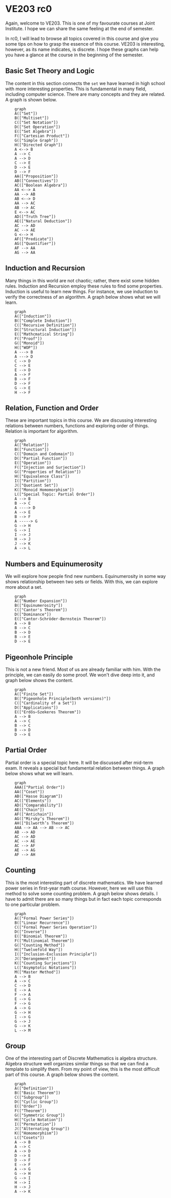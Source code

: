 # VE203 rc0

Again, welcome to VE203. This is one of my favourate courses at Joint Institute. I hope we can share the same feeling at the end of semester. 

In rc0, I will lead to browse all topics covered in this course and give you some tips on how to grasp the essence of this course. VE203 is interesting, however, as its name indicates, is discrete. I hope these graphs can help you have a glance at the course in the beginning of the semester.

## Basic Set Theory and Logic

The content in this section connects the `set` we have learned in high school with more interesting properties. This is fundamental in many field, including computer science. There are many concepts and they are related. A graph is shown below.

```mermaid
    graph
    A(["Set"])
    B(["Multiset"])
    C(["Set Notation"])
    D(["Set Operation"])
    E(["Set Algebra"])
    F(["Cartesian Product"])
    G(["Simple Graph"])
    H(["Directed Graph"])
    A <--> B
    A --> C
    A --> D
    C --> E
    D --> E
    D --> F
    AA(["Proposition"])
    AB(["Connectives"])
    AC(["Boolean Algebra"])
    AA <--> A
    AA --> AB
    AB <--> D
    AA --> AC
    AB --> AC
    E <--> AC
    AD(["Truth Tree"])
    AE(["Natural Deduction"])
    AC --> AD
    AC --> AE
    G <--> H
    AF(["Predicate"])
    AG(["Quantifier"])
    AF --> AA
    AG --> AA
```

## Induction and Recursion

Many things in this world are not chaotic; rather, there exist some hidden rules. Induction and Recursion employ these rules to find some properties. Induction is useful to learn new things. For instance, we use induction to verify the correctness of an algorithm. A graph below shows what we will learn.

```mermaid
    graph
    A(["Induction"])
    B(["Complete Induction"])
    C(["Recursive Definition"])
    D(["Structural Induction"])
    E(["Mathcmatical String"])
    F(["Proof"])
    G(["Monoid"])
    H(["WOP"])
    A ---> B
    A ---> D
    C --> D
    C --> E
    E --> D
    A --> F
    B --> F
    D --> F
    G --> E
    H --> F
```

## Relation, Function and Order

These are important topics in this course. We are discussing interesting relations between numbers, functions and exploring order of things. Relation is important for algorithm.

```mermaid
    graph
    A(["Relation"])
    B(["Function"])
    C(["Domain and Codomain"])
    D(["Partial Function"])
    E(["Operation"])
    F(["Injection and Surjection"])
    G(["Properties of Relation"])
    H(["Equivalence Class"])
    I(["Partition"])
    J(["Quotient Set"])
    K(["Monoid Homomorphism"])
    L(["Special Topic: Partial Order"])
    A --> B
    B --> C
    A ----> D
    A --> E
    B --> F
    A -----> G
    G --> H
    G --> I
    I --> J
    H --> J
    J --> K
    A --> L
```

## Numbers and Equinumerosity

We will explore how people find new numbers. Equinumerosity in some way shows relationship between two sets or fields. With this, we can explore more about a set.

```mermaid
    graph
    A(["Number Expansion"])
    B(["Equinumerosity"])
    C(["Cantor's Theorem"])
    D(["Dominance"])
    E(["Cantor-Schröder-Bernstein Theorem"])
    A --> B
    B --> C
    B --> D
    B --> E
    D --> E
```
## Pigeonhole Principle

This is not a new friend. Most of us are already familiar with him. With the principle, we can easily do some proof. We won't dive deep into it, and graph below shows the content.

```mermaid
    graph 
    A(["Finite Set"])
    B(["Pigeonhole Principle(both versions)"])
    C(["Cardinality of a Set"])
    D(["Applications"])
    E(["Erdős–Szekeres Theorem"])
    A --> B
    A --> C
    B --> C
    B --> D
    D --> E
```

## Partial Order


Partial order is a special topic here. It will be discussed after mid-term exam. It reveals a special but fundamental relation between things. A graph below shows what we will learn.

```mermaid
    graph
    AAA(["Partial Order"])
    AA(["Coset"])
    AB(["Hasse Diagram"])
    AC(["Elements"])
    AD(["Comparability"])
    AE(["Chain"])
    AF(["Antichain"])
    AG(["Mirsky’s Theorem"])
    AH(["Dilworth’s Theorem"])
    AAA --> AA --> AB --> AC
    AB --> AD
    AC --> AD
    AC --> AE
    AC --> AF
    AE --> AG
    AF --> AH
```

## Counting

This is the most interesting part of discrete mathematics. We have learned power series in first-year math course. However, here we will use this method to solve some counting problem. A graph below shows details. I have to admit there are so many things but in fact each topic corresponds to one particular problem.

```mermaid
    graph
    A(["Formal Power Series"])
    B(["Linear Recurrence"])
    C(["Formal Power Series Operation"])
    D(["Inverse"])
    E(["Binomial Theorem"])
    F(["Multinomial Theorem"])
    G(["Counting Method"])
    H(["Twelvefold Way"])
    I(["Inclusion-Exclusion Principle"])
    J(["Derangement"])
    K(["Counting Surjections"])
    L(["Asymptotic Notations"])
    M(["Master Method"])
    A --> B
    A --> C
    C --> D
    E --> A
    F --> A
    E --> G
    F --> G
    A --> G
    G --> H
    I --> G
    G --> J
    G --> K
    L --> M
```

## Group

One of the interesting part of Discrete Mathematics is algebra structure. Algebra structure well organizes similar things so that we can find a template to simplify them. From my point of view, this is the most difficult part of this course. A graph below shows the content.

```mermaid
    graph
    A(["Definition"])
    B(["Basic Theorem"])
    C(["Subgroup"])
    D(["Cyclic Group"])
    E(["Order"])
    F(["Theorem"])
    G(["Symmetric Group"])
    H(["Cycle Notation"])
    I(["Permutation"])
    J(["Alternating Group"])
    K(["Homomorphism"])
    L(["Cosets"])
    A --> B
    A --> C
    A --> D
    D --> E
    D --> F
    E --> F
    A --> G
    G --> H
    G --> I
    H --> I
    H --> J
    A --> K
    
```